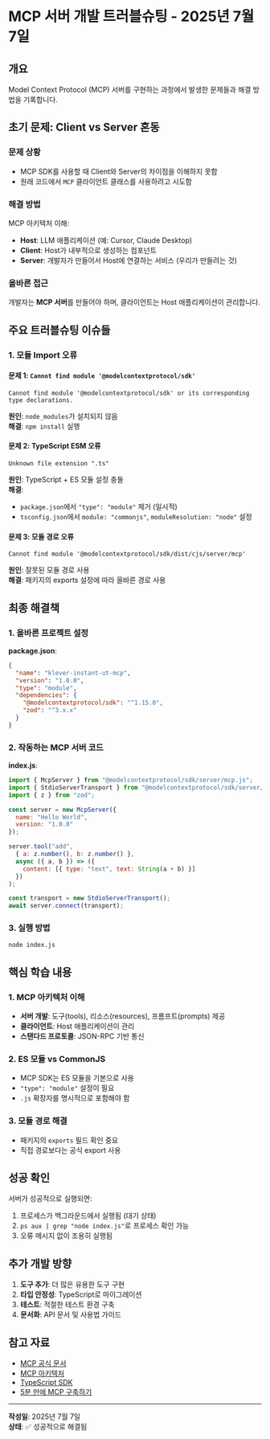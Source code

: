 # MCP 서버 개발 트러블슈팅 - 2025년 7월 7일

## 개요

Model Context Protocol (MCP) 서버를 구현하는 과정에서 발생한 문제들과 해결 방법을 기록합니다.

## 초기 문제: Client vs Server 혼동

### 문제 상황
- MCP SDK를 사용할 때 Client와 Server의 차이점을 이해하지 못함
- 원래 코드에서 `MCP` 클라이언트 클래스를 사용하려고 시도함

### 해결 방법
MCP 아키텍처 이해:
- **Host**: LLM 애플리케이션 (예: Cursor, Claude Desktop)
- **Client**: Host가 내부적으로 생성하는 컴포넌트
- **Server**: 개발자가 만들어서 Host에 연결하는 서비스 (우리가 만들려는 것)

### 올바른 접근
개발자는 **MCP 서버**를 만들어야 하며, 클라이언트는 Host 애플리케이션이 관리합니다.

## 주요 트러블슈팅 이슈들

### 1. 모듈 Import 오류

#### 문제 1: `Cannot find module '@modelcontextprotocol/sdk'`
```
Cannot find module '@modelcontextprotocol/sdk' or its corresponding type declarations.
```

**원인**: `node_modules`가 설치되지 않음  
**해결**: `npm install` 실행

#### 문제 2: TypeScript ESM 오류
```
Unknown file extension ".ts"
```

**원인**: TypeScript + ES 모듈 설정 충돌  
**해결**: 
- `package.json`에서 `"type": "module"` 제거 (일시적)
- `tsconfig.json`에서 `module: "commonjs"`, `moduleResolution: "node"` 설정

#### 문제 3: 모듈 경로 오류
```
Cannot find module '@modelcontextprotocol/sdk/dist/cjs/server/mcp'
```

**원인**: 잘못된 모듈 경로 사용  
**해결**: 패키지의 exports 설정에 따라 올바른 경로 사용

## 최종 해결책

### 1. 올바른 프로젝트 설정

**package.json**:
```json
{
  "name": "klever-instant-ut-mcp",
  "version": "1.0.0",
  "type": "module",
  "dependencies": {
    "@modelcontextprotocol/sdk": "^1.15.0",
    "zod": "^3.x.x"
  }
}
```

### 2. 작동하는 MCP 서버 코드

**index.js**:
```javascript
import { McpServer } from "@modelcontextprotocol/sdk/server/mcp.js";
import { StdioServerTransport } from "@modelcontextprotocol/sdk/server/stdio.js";
import { z } from "zod";

const server = new McpServer({
  name: "Hello World",
  version: "1.0.0"
});

server.tool("add",
  { a: z.number(), b: z.number() },
  async ({ a, b }) => ({
    content: [{ type: "text", text: String(a + b) }]
  })
);

const transport = new StdioServerTransport();
await server.connect(transport);
```

### 3. 실행 방법
```bash
node index.js
```

## 핵심 학습 내용

### 1. MCP 아키텍처 이해
- **서버 개발**: 도구(tools), 리소스(resources), 프롬프트(prompts) 제공
- **클라이언트**: Host 애플리케이션이 관리
- **스탠다드 프로토콜**: JSON-RPC 기반 통신

### 2. ES 모듈 vs CommonJS
- MCP SDK는 ES 모듈을 기본으로 사용
- `"type": "module"` 설정이 필요
- `.js` 확장자를 명시적으로 포함해야 함

### 3. 모듈 경로 해결
- 패키지의 `exports` 필드 확인 중요
- 직접 경로보다는 공식 export 사용

## 성공 확인

서버가 성공적으로 실행되면:
1. 프로세스가 백그라운드에서 실행됨 (대기 상태)
2. `ps aux | grep "node index.js"`로 프로세스 확인 가능
3. 오류 메시지 없이 조용히 실행됨

## 추가 개발 방향

1. **도구 추가**: 더 많은 유용한 도구 구현
2. **타입 안정성**: TypeScript로 마이그레이션
3. **테스트**: 적절한 테스트 환경 구축
4. **문서화**: API 문서 및 사용법 가이드

## 참고 자료

- [MCP 공식 문서](https://modelcontextprotocol.io/)
- [MCP 아키텍처](https://modelcontextprotocol.io/specification/2025-03-26/architecture)
- [TypeScript SDK](https://github.com/modelcontextprotocol/typescript-sdk)
- [5분 만에 MCP 구축하기](https://dev.to/andyrewlee/use-your-own-mcp-on-cursor-in-5-minutes-1ag4)

---

**작성일**: 2025년 7월 7일  
**상태**: ✅ 성공적으로 해결됨 